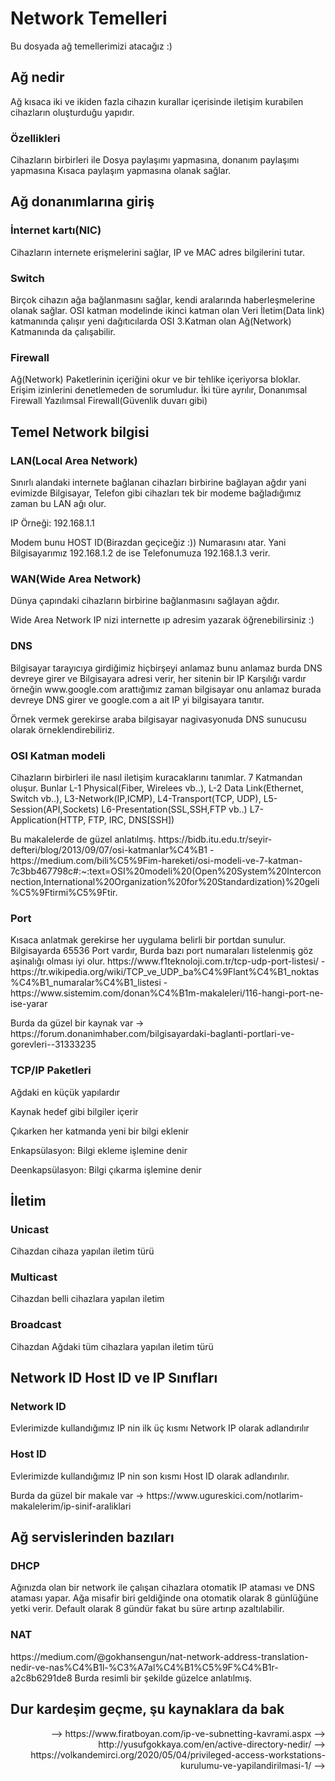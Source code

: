 <h1>Network Temelleri</h1>

Bu dosyada ağ temellerimizi atacağız :)

<h2>Ağ nedir</h2>
<p>Ağ kısaca iki ve ikiden fazla cihazın kurallar içerisinde iletişim kurabilen cihazların oluşturduğu yapıdır.</p>

<h3>Özellikleri</h3>
<p> Cihazların birbirleri ile Dosya paylaşımı yapmasına, donanım paylaşımı yapmasına Kısaca paylaşım yapmasına olanak sağlar.</p>

<h2>Ağ donanımlarına giriş</h2>

<h3>İnternet kartı(NIC)</h3>
<p>Cihazların internete erişmelerini sağlar, IP ve MAC adres bilgilerini tutar.</p>

<h3>Switch</h3>
<p>Birçok cihazın ağa bağlanmasını sağlar, kendi aralarında haberleşmelerine olanak sağlar. OSI katman modelinde ikinci katman olan Veri İletim(Data link) katmanında çalışır yeni dağıtıcılarda OSI 3.Katman olan Ağ(Network) Katmanında da çalışabilir. </p>


<h3>Firewall</h3>
<p>Ağ(Network) Paketlerinin içeriğini okur ve bir tehlike içeriyorsa bloklar. Erişim izinlerini denetlemeden de sorumludur. İki türe ayrılır, Donanımsal Firewall Yazılımsal Firewall(Güvenlik duvarı gibi) </p>

<h2>Temel Network bilgisi</h2>

<h3>LAN(Local Area Network)</h3>

<p>Sınırlı alandaki internete bağlanan cihazları birbirine bağlayan ağdır yani evimizde Bilgisayar, Telefon gibi cihazları tek bir modeme bağladığımız zaman bu LAN ağı olur. </p>
<p>IP Örneği: 192.168.1.1</p>
<p>Modem bunu HOST ID(Birazdan geçiceğiz :)) Numarasını atar. Yani Bilgisayarımız 192.168.1.2 de ise Telefonumuza 192.168.1.3 verir.</p>

<h3>WAN(Wide Area Network)</h3>
<p>Dünya çapındaki cihazların birbirine bağlanmasını sağlayan ağdır.</p>
<p>Wide Area Network IP nizi internette ıp adresim yazarak öğrenebilirsiniz :)</p>

<h3>DNS</h3>
<p>Bilgisayar tarayıcıya girdiğimiz hiçbirşeyi anlamaz bunu anlamaz burda DNS devreye girer ve Bilgisayara adresi verir, her sitenin bir IP Karşılığı vardır örneğin www.google.com arattığımız zaman bilgisayar onu anlamaz burada devreye DNS girer ve google.com a ait IP yi bilgisayara tanıtır. </p>
<p>Örnek vermek gerekirse araba bilgisayar nagivasyonuda DNS sunucusu olarak örneklendirebiliriz.</p>



<h3>OSI Katman modeli</h3>
<p>Cihazların birbirleri ile nasıl iletişim kuracaklarını tanımlar. 7 Katmandan oluşur. Bunlar L-1 Physical(Fiber, Wirelees vb..), L-2 Data Link(Ethernet, Switch vb..), L3-Network(IP,ICMP), L4-Transport(TCP, UDP), L5-Session(API,Sockets) L6-Presentation(SSL,SSH,FTP vb..) L7-Application(HTTP, FTP, IRC, DNS[SSH])</p>
<p>Bu makalelerde de güzel anlatılmış.
https://bidb.itu.edu.tr/seyir-defteri/blog/2013/09/07/osi-katmanlar%C4%B1 - 
https://medium.com/bili%C5%9Fim-hareketi/osi-modeli-ve-7-katman-7c3bb467798c#:~:text=OSI%20modeli%20(Open%20System%20Interconnection,International%20Organization%20for%20Standardization)%20geli%C5%9Ftirmi%C5%9Ftir.</p>

<h3>Port</h3>
<p>Kısaca anlatmak gerekirse her uygulama belirli bir portdan sunulur. Bilgisayarda 65536 Port vardır, Burda bazı port numaraları listelenmiş göz aşinalığı olması iyi olur. https://www.f1teknoloji.com.tr/tcp-udp-port-listesi/ - https://tr.wikipedia.org/wiki/TCP_ve_UDP_ba%C4%9Flant%C4%B1_noktas%C4%B1_numaralar%C4%B1_listesi - https://www.sistemim.com/donan%C4%B1m-makaleleri/116-hangi-port-ne-ise-yarar </p>

<p>Burda da güzel bir kaynak var -> https://forum.donanimhaber.com/bilgisayardaki-baglanti-portlari-ve-gorevleri--31333235</p>

<h3>TCP/IP Paketleri</h3>

<p>Ağdaki en küçük yapılardır</p>

<p>Kaynak hedef gibi bilgiler içerir</p>
<p>Çıkarken her katmanda yeni bir bilgi eklenir</p>
<p>Enkapsülasyon: Bilgi ekleme işlemine denir</p>
<p>Deenkapsülasyon: Bilgi çıkarma işlemine denir</p>

<h2>İletim</h2>

<h3>Unicast</h3>

<p>Cihazdan cihaza yapılan iletim türü</p>

<h3>Multicast</h3>
<p>Cihazdan belli cihazlara yapılan iletim</p>

<h3>Broadcast</h3>
<p>Cihazdan Ağdaki tüm cihazlara yapılan iletim türü </p>

<h2>Network ID Host ID ve IP Sınıfları</h2>

<h3>Network ID</h3>
<p>Evlerimizde kullandığımız IP nin ilk üç kısmı Network IP olarak adlandırılır</p>

<h3>Host ID</h3>
<p>Evlerimizde kullandığımız IP nin son kısmı Host ID olarak adlandırılır.</p>

<p>Burda da güzel bir makale var -> https://www.ugureskici.com/notlarim-makalelerim/ip-sinif-araliklari</p>

<h2> Ağ servislerinden bazıları </h2>

<h3>DHCP</h3>
<p>Ağınızda olan bir network ile çalışan cihazlara otomatik IP ataması ve DNS ataması yapar. Ağa misafir biri geldiğinde ona otomatik olarak 8 günlüğüne yetki verir. Default olarak 8 gündür fakat bu süre artırıp azaltılabilir.

<h3>NAT</h3>
<p>https://medium.com/@gokhansengun/nat-network-address-translation-nedir-ve-nas%C4%B1l-%C3%A7al%C4%B1%C5%9F%C4%B1r-a2c8b6291de8 Burda resimli bir şekilde güzelce anlatılmış. </p>

<h2>Dur kardeşim geçme, şu kaynaklara da bak</h2>
<p align='right'>
  --> https://www.firatboyan.com/ip-ve-subnetting-kavrami.aspx
  --> http://yusufgokkaya.com/en/active-directory-nedir/
  --> https://volkandemirci.org/2020/05/04/privileged-access-workstations-kurulumu-ve-yapilandirilmasi-1/
  -->















